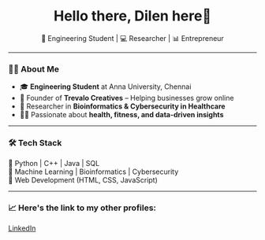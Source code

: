<h1 align="center">Hello there, Dilen here👋</h1>  
<p align="center">🚀 Engineering Student | 💻 Researcher | 📊 Entrepreneur</p>  

---

### 👨‍💻 About Me  
- 🎓 **Engineering Student** at Anna University, Chennai  
- 🏢 Founder of **Trevalo Creatives** – Helping businesses grow online  
- 🔬 Researcher in **Bioinformatics & Cybersecurity in Healthcare**  
- 🏃‍♂️ Passionate about **health, fitness, and data-driven insights**  

---

### 🛠️ Tech Stack  
🔹 Python | C++ | Java | SQL  
🔹 Machine Learning | Bioinformatics | Cybersecurity  
🔹 Web Development (HTML, CSS, JavaScript)  

---

### 📈 Here's the link to my other profiles: 
<a href="https://www.linkedin.com/in/dilen-shankar-74732a225/">LinkedIn</a>

